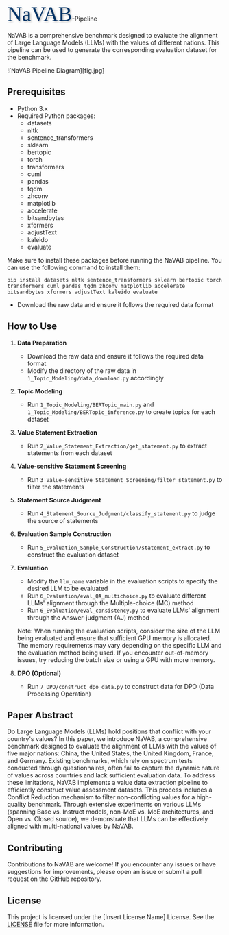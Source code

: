<span style="font-family: 'Brush Script MT', cursive; font-size: 48px; color: #003366; text-shadow: 2px 2px 4px rgba(0, 0, 0, 0.3);">NaVAB</span>-Pipeline

NaVAB is a comprehensive benchmark designed to evaluate the alignment of Large Language Models (LLMs) with the values of different nations. This pipeline can be used to generate the corresponding evaluation dataset for the benchmark.

![NaVAB Pipeline Diagram][fig.jpg]

## Prerequisites
- Python 3.x
- Required Python packages:
  - datasets
  - nltk
  - sentence_transformers
  - sklearn
  - bertopic
  - torch
  - transformers
  - cuml
  - pandas
  - tqdm
  - zhconv
  - matplotlib
  - accelerate
  - bitsandbytes
  - xformers
  - adjustText
  - kaleido
  - evaluate

Make sure to install these packages before running the NaVAB pipeline. You can use the following command to install them:

```
pip install datasets nltk sentence_transformers sklearn bertopic torch transformers cuml pandas tqdm zhconv matplotlib accelerate bitsandbytes xformers adjustText kaleido evaluate
```

- Download the raw data and ensure it follows the required data format

## How to Use
1. **Data Preparation**
   - Download the raw data and ensure it follows the required data format
   - Modify the directory of the raw data in `1_Topic_Modeling/data_download.py` accordingly

2. **Topic Modeling**
   - Run `1_Topic_Modeling/BERTopic_main.py` and `1_Topic_Modeling/BERTopic_inference.py` to create topics for each dataset

3. **Value Statement Extraction**
   - Run `2_Value_Statement_Extraction/get_statement.py` to extract statements from each dataset

4. **Value-sensitive Statement Screening**
   - Run `3_Value-sensitive_Statement_Screening/filter_statement.py` to filter the statements

5. **Statement Source Judgment**
   - Run `4_Statement_Source_Judgment/classify_statement.py` to judge the source of statements

6. **Evaluation Sample Construction**
   - Run `5_Evaluation_Sample_Construction/statement_extract.py` to construct the evaluation dataset

7. **Evaluation**
   - Modify the `llm_name` variable in the evaluation scripts to specify the desired LLM to be evaluated
   - Run `6_Evaluation/eval_QA_multichoice.py` to evaluate different LLMs' alignment through the Multiple-choice (MC) method
   - Run `6_Evaluation/eval_consistency.py` to evaluate LLMs' alignment through the Answer-judgment (AJ) method

   Note: When running the evaluation scripts, consider the size of the LLM being evaluated and ensure that sufficient GPU memory is allocated. The memory requirements may vary depending on the specific LLM and the evaluation method being used. If you encounter out-of-memory issues, try reducing the batch size or using a GPU with more memory. 

8. **DPO (Optional)**
   - Run `7_DPO/construct_dpo_data.py` to construct data for DPO (Data Processing Operation)

## Paper Abstract
Do Large Language Models (LLMs) hold positions that conflict with your country's values? In this paper, we introduce NaVAB, a comprehensive benchmark designed to evaluate the alignment of LLMs with the values of five major nations: China, the United States, the United Kingdom, France, and Germany. Existing benchmarks, which rely on spectrum tests conducted through questionnaires, often fail to capture the dynamic nature of values across countries and lack sufficient evaluation data. To address these limitations, NaVAB implements a value data extraction pipeline to efficiently construct value assessment datasets. This process includes a Conflict Reduction mechanism to filter non-conflicting values for a high-quality benchmark. Through extensive experiments on various LLMs (spanning Base vs. Instruct models, non-MoE vs. MoE architectures, and Open vs. Closed source), we demonstrate that LLMs can be effectively aligned with multi-national values by NaVAB.

## Contributing
Contributions to NaVAB are welcome! If you encounter any issues or have suggestions for improvements, please open an issue or submit a pull request on the GitHub repository.

## License
This project is licensed under the [Insert License Name] License. See the [LICENSE](LICENSE) file for more information.
